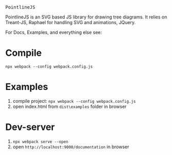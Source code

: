 <pre>
PointlineJS
</pre>

PointlineJS is an SVG based JS library for drawing tree diagrams.
It relies on Treant-JS, Raphael for handling SVG and animations, JQuery.

For Docs, Examples, and everything else see:


# Compile

`npx webpack --config webpack.config.js`

# Examples

1. compile project:
`npx webpack --config webpack.config.js`
2. open index.html from `dist\examples` folder in browser

# Dev-server

1. `npx webpack serve --open`
2. open `http://localhost:9000/documentation` in browser